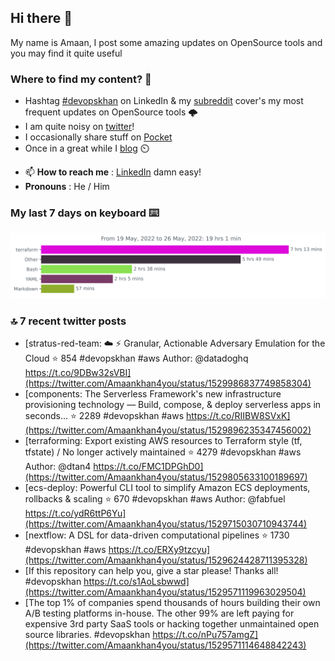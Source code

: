<!--- [![Hits](https://hits.seeyoufarm.com/api/count/incr/badge.svg?url=https%3A%2F%2Fgithub.com%2Fakhan4u%2Fhit-counter&count_bg=%2379C83D&title_bg=%23555555&icon=&icon_color=%23E7E7E7&title=visits&edge_flat=false)](https://hits.seeyoufarm.com) --->

## Hi there 👋

My name is Amaan, I post some amazing updates on OpenSource tools and you may find it quite useful

### Where to find my content? 🤔

* Hashtag [#devopskhan](https://www.linkedin.com/feed/hashtag/devopskhan/) on LinkedIn & my [subreddit](https://www.reddit.com/r/devopskhan/) cover's my most frequent updates on OpenSource tools 🌩️
* I am quite noisy on [twitter](https://twitter.com/Amaankhan4you)!
* I occasionally share stuff on [Pocket](https://getpocket.com/@ej6g8d1dp2829A16a9Tf5d4T6bAMp3d8791rejDe86yem3bm4e14ex4fT4dluk29)
* Once in a great while I [blog](https://linuxparrot.com/) ⏲️


- 📫 **How to reach me** : [LinkedIn](https://www.linkedin.com/in/amaan-khan-linux-ninja) damn easy!
- **Pronouns** : He / Him

### My last 7 days on keyboard ⌨️

<img src="https://github.com/akhan4u/akhan4u/blob/main/images/stat.svg" alt="Amaan's Wakatime Activity!"/>

### 🔝 7 recent twitter posts
<!-- DEVDOJO:START -->
- [stratus-red-team: :cloud: :zap: Granular, Actionable Adversary Emulation for the Cloud
⭐️ 854
#devopskhan #aws
Author: @datadoghq
https://t.co/9DBw32sVBI](https://twitter.com/Amaankhan4you/status/1529986837749858304)
- [components: The Serverless Framework&#39;s new infrastructure provisioning technology — Build, compose, &amp; deploy serverless apps in seconds...
⭐️ 2289
#devopskhan #aws
https://t.co/RIIBW8SVxK](https://twitter.com/Amaankhan4you/status/1529896235347456002)
- [terraforming: Export existing AWS resources to Terraform style &lpar;tf, tfstate&rpar; / No longer actively maintained
⭐️ 4279
#devopskhan #aws
Author: @dtan4
https://t.co/FMC1DPGhD0](https://twitter.com/Amaankhan4you/status/1529805633100189697)
- [ecs-deploy: Powerful CLI tool to simplify Amazon ECS deployments, rollbacks &amp; scaling
⭐️ 670
#devopskhan #aws
Author: @fabfuel
https://t.co/ydR6ttP6Yu](https://twitter.com/Amaankhan4you/status/1529715030710943744)
- [nextflow: A DSL for data-driven computational pipelines
⭐️ 1730
#devopskhan #aws
https://t.co/ERXy9tzcyu](https://twitter.com/Amaankhan4you/status/1529624428711395328)
- [If this repository can help you, give a star please! Thanks all! #devopskhan https://t.co/s1AoLsbwwd](https://twitter.com/Amaankhan4you/status/1529571119963029504)
- [The top 1% of companies spend thousands of hours building their own A/B testing platforms in-house. The other 99% are left paying for expensive 3rd party SaaS tools or hacking together unmaintained open source libraries. #devopskhan https://t.co/nPu757amgZ](https://twitter.com/Amaankhan4you/status/1529571114648842243)
<!-- DEVDOJO:END -->

<!-- ![Amaan's GitHub stats](https://github-readme-stats.vercel.app/api?username=akhan4u&count_private=true&show_icons=true&hide=contribs) -->
